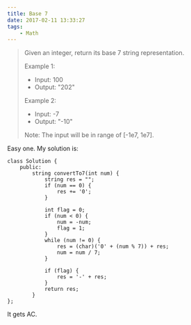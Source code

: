 ```yaml
---
title: Base 7
date: 2017-02-11 13:33:27
tags:
    - Math
---
```


> Given an integer, return its base 7 string representation.
>
> Example 1:
>
> + Input: 100
> + Output: "202"
>
> Example 2:
>
> + Input: -7
> + Output: "-10"
>
> Note: The input will be in range of [-1e7, 1e7].

<!--more-->

Easy one. My solution is:

```
class Solution {
    public:
        string convertTo7(int num) {
            string res = "";
            if (num == 0) {
                res += '0';
            }

            int flag = 0;
            if (num < 0) {
                num = -num;
                flag = 1;
            }
            while (num != 0) {
                res = (char)('0' + (num % 7)) + res;
                num = num / 7;
            }

            if (flag) {
                res = '-' + res;
            }
            return res;
        }
};
```

It gets AC.
